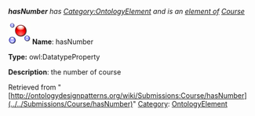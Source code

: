___hasNumber__ has [Category:OntologyElement](../../Category/OntologyElement "Category:OntologyElement") and is an [element of](../../Property/ElementOf "Property:ElementOf") [Course](../../Submissions/Course "Submissions:Course")_


  




[![DatatypeProperty](../../images/thumb/a/a5/DatatypeProperty.gif/45px-DatatypeProperty.gif)](../../Image/DatatypeProperty.gif "DatatypeProperty")
__Name__: hasNumber 


__Type:__ owl:DatatypeProperty 


__Description__: the number of course 





Retrieved from "[http://ontologydesignpatterns.org/wiki/Submissions:Course/hasNumber](../../Submissions/Course/hasNumber)"
 [Category](http://ontologydesignpatterns.org/wiki/Special:Categories "Special:Categories"): [OntologyElement](../../Category/OntologyElement "Category:OntologyElement")